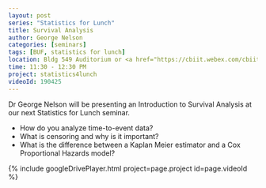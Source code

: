 ```yaml
---
layout: post
series: "Statistics for Lunch"
title: Survival Analysis
author: George Nelson
categories: [seminars]
tags: [BUF, statistics for lunch]
location: Bldg 549 Auditorium or <a href="https://cbiit.webex.com/cbiit/j.php?MTID=mda58920253235af4cdcdb4462022e97a">WebEx</a>
time: 11:30 - 12:30 PM
project: statistics4lunch
videoId: 190425
---
```


Dr George Nelson will be presenting an Introduction to Survival Analysis at our next Statistics for Lunch seminar.

* How do you analyze time-to-event data?
* What is censoring and why is it important?
* What is the difference between a Kaplan Meier estimator and a Cox Proportional Hazards model?

{% include googleDrivePlayer.html project=page.project id=page.videoId %}